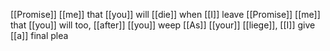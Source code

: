 [[Promise]] [[me]] that [[you]] will [[die]] when [[I]] leave
[[Promise]] [[me]] that [[you]] will too, [[after]] [[you]] weep
[[As]] [[your]] [[liege]], [[I]] give [[a]] final plea
